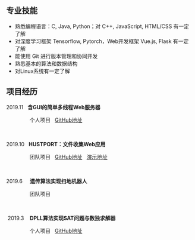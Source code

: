 ## 专业技能

- 熟悉编程语言：C, Java, Python；对 C++, JavaScript, HTML/CSS 有一定了解
- 对深度学习框架 Tensorflow, Pytorch，Web开发框架 Vue.js, Flask 有一定了解
- 能使用 Git 进行版本管理和协同开发
- 熟悉基本的算法和数据结构
- 对Linux系统有一定了解

## 项目经历

2019.11 &nbsp; **含GUI的简单多线程Web服务器**

 &nbsp;&nbsp;  &nbsp;&nbsp;  &nbsp;&nbsp;  &nbsp;&nbsp;  &nbsp;&nbsp;&nbsp; 个人项目 &nbsp; [GitHub地址](https://github.com/Zilize/MoeServer)

&nbsp;

2019.10 &nbsp; **HUSTPORT：文件收集Web应用**

 &nbsp;&nbsp;  &nbsp;&nbsp;  &nbsp;&nbsp;  &nbsp;&nbsp;  &nbsp;&nbsp;&nbsp; 团队项目 &nbsp; [GitHub地址](https://github.com/Hustport/HUSTPORT) &nbsp; [演示地址](http://i.moecode.com:3000/)

&nbsp;

2019.6 &nbsp;&nbsp;&nbsp; **遗传算法实现扫地机器人**

 &nbsp;&nbsp;  &nbsp;&nbsp;  &nbsp;&nbsp;  &nbsp;&nbsp;  &nbsp;&nbsp;&nbsp; 团队项目

&nbsp;

&nbsp;2019.3 &nbsp;&nbsp; **DPLL算法实现SAT问题与数独求解器**

 &nbsp;&nbsp;  &nbsp;&nbsp;  &nbsp;&nbsp;  &nbsp;&nbsp;  &nbsp;&nbsp;&nbsp; 个人项目 &nbsp; [GitHub地址](https://github.com/Zilize/SAT-Solver)